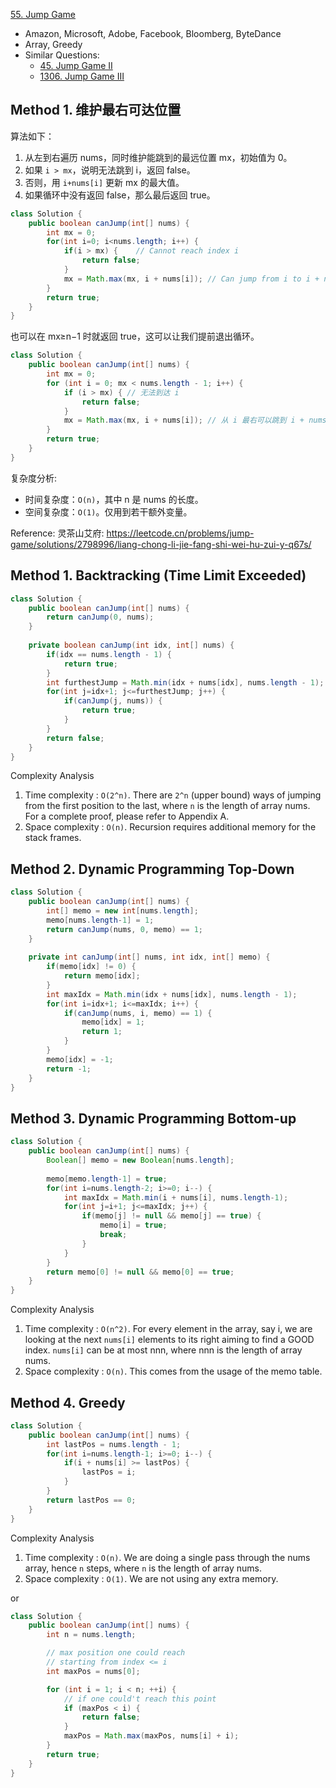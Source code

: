 [55. Jump Game](https://leetcode.com/problems/jump-game/)

* Amazon, Microsoft, Adobe, Facebook, Bloomberg, ByteDance
* Array, Greedy
* Similar Questions:
    * [45. Jump Game II](https://leetcode.com/problems/jump-game-ii/)
    * [1306. Jump Game III](https://leetcode.com/problems/jump-game-iii/)


## Method 1. 维护最右可达位置
算法如下：
1. 从左到右遍历 nums，同时维护能跳到的最远位置 mx，初始值为 0。 
2. 如果 `i > mx`，说明无法跳到 i，返回 false。 
3. 否则，用 `i+nums[i]` 更新 mx 的最大值。 
4. 如果循环中没有返回 false，那么最后返回 true。

```java
class Solution {
    public boolean canJump(int[] nums) {
        int mx = 0;
        for(int i=0; i<nums.length; i++) {
            if(i > mx) {    // Cannot reach index i
                return false;
            }
            mx = Math.max(mx, i + nums[i]); // Can jump from i to i + nums[i]
        }
        return true;
    }
}
```

也可以在 mx≥n−1 时就返回 true，这可以让我们提前退出循环。
```java
class Solution {
    public boolean canJump(int[] nums) {
        int mx = 0;
        for (int i = 0; mx < nums.length - 1; i++) {
            if (i > mx) { // 无法到达 i
                return false;
            }
            mx = Math.max(mx, i + nums[i]); // 从 i 最右可以跳到 i + nums[i]
        }
        return true;
    }
}
```
复杂度分析:
* 时间复杂度：`O(n)`，其中 n 是 nums 的长度。
* 空间复杂度：`O(1)`。仅用到若干额外变量。

Reference: 灵茶山艾府: https://leetcode.cn/problems/jump-game/solutions/2798996/liang-chong-li-jie-fang-shi-wei-hu-zui-y-q67s/


## Method 1. Backtracking (Time Limit Exceeded)
```java
class Solution {
    public boolean canJump(int[] nums) {
        return canJump(0, nums);
    }
    
    private boolean canJump(int idx, int[] nums) {
        if(idx == nums.length - 1) {
            return true;
        }
        int furthestJump = Math.min(idx + nums[idx], nums.length - 1);
        for(int j=idx+1; j<=furthestJump; j++) {
            if(canJump(j, nums)) {
                return true;
            }
        }
        return false;
    }
}
```
Complexity Analysis
1. Time complexity : `O(2^n)`. There are `2^n` (upper bound) ways of jumping from the first position to the last, 
where `n` is the length of array nums. For a complete proof, please refer to Appendix A.
2. Space complexity : `O(n)`. Recursion requires additional memory for the stack frames. 


## Method 2. Dynamic Programming Top-Down
```java
class Solution {
    public boolean canJump(int[] nums) {
        int[] memo = new int[nums.length];
        memo[nums.length-1] = 1;
        return canJump(nums, 0, memo) == 1;
    }
    
    private int canJump(int[] nums, int idx, int[] memo) {
        if(memo[idx] != 0) {
            return memo[idx];
        }
        int maxIdx = Math.min(idx + nums[idx], nums.length - 1);
        for(int i=idx+1; i<=maxIdx; i++) {
            if(canJump(nums, i, memo) == 1) {
                memo[idx] = 1;
                return 1;
            }
        }
        memo[idx] = -1;
        return -1;
    }
}
```


## Method 3. Dynamic Programming Bottom-up
```java
class Solution {
    public boolean canJump(int[] nums) {
        Boolean[] memo = new Boolean[nums.length];
        
        memo[memo.length-1] = true;
        for(int i=nums.length-2; i>=0; i--) {
            int maxIdx = Math.min(i + nums[i], nums.length-1);
            for(int j=i+1; j<=maxIdx; j++) {
                if(memo[j] != null && memo[j] == true) {
                    memo[i] = true;
                    break;
                }
            }
        }
        return memo[0] != null && memo[0] == true;
    }
}
```
Complexity Analysis
1. Time complexity : `O(n^2)`. For every element in the array, say i, we are looking at the next `nums[i]` elements to 
its right aiming to find a GOOD index. `nums[i]` can be at most nnn, where nnn is the length of array nums.
2. Space complexity : `O(n)`. This comes from the usage of the memo table. 


## Method 4. Greedy
```java
class Solution {
    public boolean canJump(int[] nums) {
        int lastPos = nums.length - 1;
        for(int i=nums.length-1; i>=0; i--) {
            if(i + nums[i] >= lastPos) {
                lastPos = i;
            }
        }
        return lastPos == 0;
    }
}
```
Complexity Analysis
1. Time complexity : `O(n)`. We are doing a single pass through the nums array, hence `n` steps, where `n` is the length of array nums.
2. Space complexity : `O(1)`. We are not using any extra memory.


or 

```java
class Solution {
    public boolean canJump(int[] nums) {
        int n = nums.length;

        // max position one could reach 
        // starting from index <= i
        int maxPos = nums[0];

        for (int i = 1; i < n; ++i) {
            // if one could't reach this point
            if (maxPos < i) {
                return false;
            }
            maxPos = Math.max(maxPos, nums[i] + i);
        }
        return true;
    }
}
```